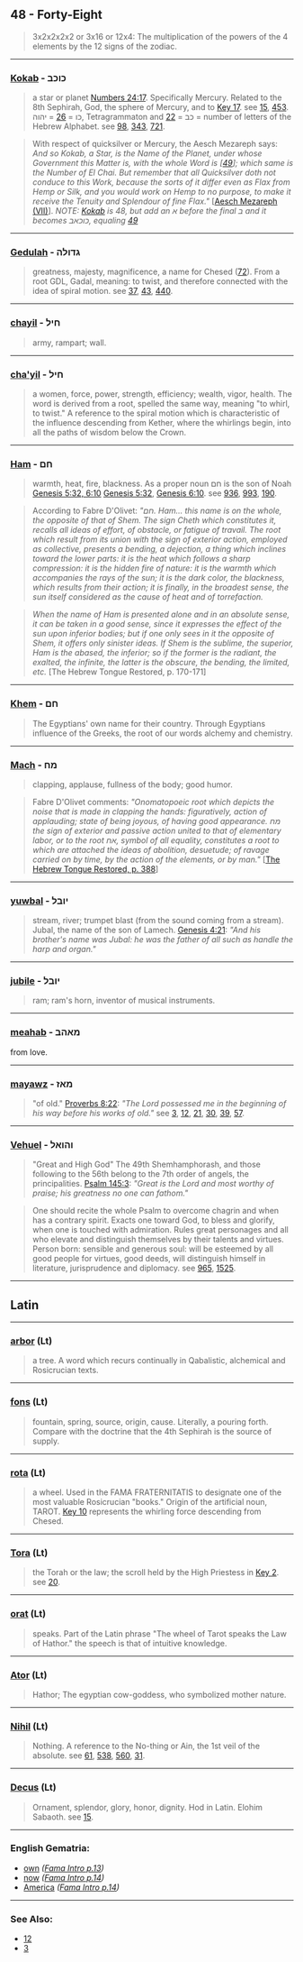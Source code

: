 ## 48 - Forty-Eight
> 3x2x2x2x2 or 3x16 or 12x4: The multiplication of the powers of the 4 elements by the 12 signs of the zodiac.

---

### [Kokab](/keys/KVKB) - כוכב
> a star or planet [Numbers 24:17](http://biblehub.com/numbers/24-17.htm). Specifically Mercury. Related to the 8th Sephirah, God, the sphere of Mercury, and to [Key 17](17). see [15](15), [453](453). כו = [26](26) = יהוה, Tetragrammaton and כב = [22](22) = number of letters of the Hebrew Alphabet. see [98](98), [343](343), [721](721).

> With respect of quicksilver or Mercury, the Aesch Mezareph says: *And so Kokab, a Star, is the Name of the Planet, under whose Government this Matter is, with the whole Word is [[49](49)]; which same is the Number of El Chai. But remember that all Quicksilver doth not conduce to this Work, because the sorts of it differ even as Flax from Hemp or Silk, and you would work on Hemp to no purpose, to make it receive the Tenuity and Splendour of fine Flax."* [[Aesch Mezareph (VII)](http://www.levity.com/alchemy/aesch7.html)]. *NOTE: [Kokab](/keys/KVKB) is 48, but add an א before the final ב and it becomes כוכאב, equaling [49](/keys/KVKAB)*

---

### [Gedulah](/keys/GDVLH) - גדולה
> greatness, majesty, magnificence, a name for Chesed ([72](72)). From a root GDL, Gadal, meaning: to twist, and therefore connected with the idea of spiral motion. see [37](37), [43](43), [440](440).

---

### [chayil](/keys/ChIL) - חיל
> army, rampart; wall.

---

### [cha'yil](/keys/CHIL) - חיל
> a women, force, power, strength, efficiency; wealth, vigor, health. The word is derived from a root, spelled the same way, meaning "to whirl, to twist." A reference to the spiral motion which is characteristic of the influence descending from Kether, where the whirlings begin, into all the paths of wisdom below the Crown.

---

### [Ham](/keys/ChM) - חם
> warmth, heat, fire, blackness. As a proper noun חם is the son of Noah [Genesis 5:32, 6:10](https://www.biblegateway.com/passage/?search=genesis+5%3A32%2C6%3A10&version=KJV;WLC) [Genesis 5:32](http://biblehub.com/genesis/5-32.htm), [Genesis 6:10](http://biblehub.com/genesis/6-10.htm). see [936](936), [993](993), [190](190).

> According to Fabre D'Olivet: *"חם. Ham... this name is on the whole, the opposite of that of Shem. The sign Cheth which constitutes it, recalls all ideas of effort, of obstacle, or fatigue of travail. The root which result from its union with the sign of exterior action, employed as collective, presents a bending, a dejection, a thing which inclines toward the lower parts: it is the heat which follows a sharp compression: it is the hidden fire of nature: it is the warmth which accompanies the rays of the sun; it is the dark color, the blackness, which results from their action; it is finally, in the broadest sense, the sun itself considered as the cause of heat and of torrefaction.*

> *When the name of Ham is presented alone and in an absolute sense, it can be taken in a good sense, since it expresses the effect of the sun upon inferior bodies; but if one only sees in it the opposite of Shem, it offers only sinister ideas. If Shem is the sublime, the superior, Ham is the abased, the inferior; so if the former is the radiant, the exalted, the infinite, the latter is the obscure, the bending, the limited, etc.* [The Hebrew Tongue Restored, p. 170-171]

---

### [Khem](/keys/ChM) - חם
> The Egyptians' own name for their country. Through Egyptians influence of the Greeks, the root of our words alchemy and chemistry.

---

### [Mach](/keys/MCh) - מח
> clapping, applause, fullness of the body; good humor.

> Fabre D'Olivet comments: *"Onomatopoeic root which depicts the noise that is made in clapping the hands: figuratively, action of applauding; state of being joyous, of having good appearance. מח the sign of exterior and passive action united to that of elementary labor, or to the root אח, symbol of all equality, constitutes a root to which are attached the ideas of abolition, desuetude; of ravage carried on by time, by the action of the elements, or by man."* [[The Hebrew Tongue Restored, p. 388](https://archive.org/stream/hebraictongueres00fabriala#page/388)]

---

### [yuwbal](/keys/IVBL) - יובל
> stream, river; trumpet blast (from the sound coming from a stream). Jubal, the name of the son of Lamech. [Genesis 4:21](http://biblehub.com/genesis/4-21.htm): *"And his brother's name was Jubal: he was the father of all such as handle the harp and organ."*

---

### [jubile](/keys/IVBL) - יובל
> ram; ram's horn, inventor of musical instruments.

---

### [meahab](/keys/MAHB) - מאהב
from love.

---

### [mayawz](/keys/MAZ) - מאז
> "of old." [Proverbs 8:22](http://biblehub.com/proverbs/8-22.htm): *"The Lord possessed me in the beginning of his way before his works of old."* see [3](3), [12](12), [21](21), [30](30), [39](39), [57](57).

---

### [Vehuel](/keys/VHVAL) - והואל
> "Great and High God" The 49th Shemhamphorash, and those following to the 56th belong to the 7th order of angels, the principalities. [Psalm 145:3](http://biblehub.com/psalms/145-3.htm): *"Great is the Lord and most worthy of praise; his greatness no one can fathom."*

> One should recite the whole Psalm to overcome chagrin and when has a contrary spirit. Exacts one toward God, to bless and glorify, when one is touched with admiration. Rules great personages and all who elevate and distinguish themselves by their talents and virtues. Person born: sensible and generous soul: will be esteemed by all good people for virtues, good deeds, will distinguish himself in literature, jurisprudence and diplomacy. see [965](965), [1525](1525).

---

## Latin

---

### [arbor](/latin?word=arbor) (Lt)
> a tree. A word which recurs continually in Qabalistic, alchemical and Rosicrucian texts.

---

### [fons](/latin?word=fons) (Lt)
> fountain, spring, source, origin, cause. Literally, a pouring forth. Compare with the doctrine that the 4th Sephirah is the source of supply.

---

### [rota](/latin?word=rota) (Lt)
> a wheel. Used in the FAMA FRATERNITATIS to designate one of the most valuable Rosicrucian "books." Origin of the artificial noun, TAROT. [Key 10](10) represents the whirling force descending from Chesed.

---

### [Tora](/latin?word=Tora) (Lt)
> the Torah or the law; the scroll held by the High Priestess in [Key 2](2). see [20](20).

---

### [orat](/latin?word=orat) (Lt)
> speaks. Part of the Latin phrase "The wheel of Tarot speaks the Law of Hathor." the speech is that of intuitive knowledge.

---

### [Ator](/latin?word=Ator) (Lt)
> Hathor; The egyptian cow-goddess, who symbolized mother nature.

---

### [Nihil](/latin?word=Nihil) (Lt)
> Nothing. A reference to the No-thing or Ain, the 1st veil of the absolute. see [61](61), [538](538), [560](560), [31](31).

---

### [Decus](/latin?word=Decus) (Lt)
> Ornament, splendor, glory, honor, dignity. Hod in Latin. Elohim Sabaoth. see [15](15).

---

### English Gematria:

- [own](/english?word=own) *([Fama Intro p.13](https://archive.org/stream/fameconfessionof00vaug#page/n13))*
- [now](/english?word=now) *([Fama Intro p.14](https://archive.org/stream/fameconfessionof00vaug#page/n14))*
- [America](/english?word=America) *([Fama Intro p.14](https://archive.org/stream/fameconfessionof00vaug#page/n14))*


---

### See Also:

- [12](12)
- [3](3)
